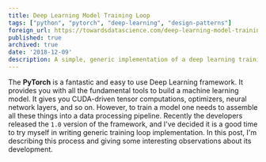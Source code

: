 ```yaml
---
title: Deep Learning Model Training Loop
tags: ["python", "pytorch", "deep-learning", "design-patterns"]
foreign_url: https://towardsdatascience.com/deep-learning-model-training-loop-e41055a24b73
published: true
archived: true
date: '2018-12-09'
description: A simple, generic implementation of a deep learning training loop in plain PyTorch
---
```


<!--preamble-->

The **PyTorch** is a fantastic and easy to use Deep Learning framework. It provides you
with all the fundamental tools to build a machine learning model. It gives you CUDA-driven
tensor computations, optimizers, neural network layers, and so on. However, to train a model
one needs to assemble all these things into a data processing pipeline. Recently the developers
released the `1.0` version of the framework, and I've decided it is a good time to try myself
in writing generic training loop implementation. In this post, I'm describing this process
and giving some interesting observations about its development.

<!--more-->
